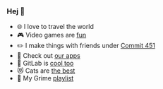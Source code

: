 ### Hej 👋
- 🌐 I love to travel the world
- 🎮 Video games are [fun](https://bit.ly/3iDykhU)
- ✏️ I make things with friends under [Commit 451](https://github.com/Commit451)
- 🤖 Check out [our apps](https://play.google.com/store/apps/dev?id=8992288925330781810)
- 🦊 GitLab is [cool too](https://gitlab.com/Jawnnypoo)
- 😻 Cats are [the best](https://bit.ly/2Os0WwG)
- 🎵 My Grime [playlist](https://spoti.fi/2BRVAZ4)

